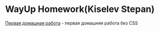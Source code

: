 # WayUp Homework(Kiselev Stepan)
[Первая домашная работа](https://stepankiselev_wuhomework.github.io/First_HomeWork/ "Первое дз(Без CSS)") - первая домашняя работа без CSS

